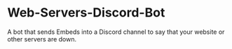 # Web-Servers-Discord-Bot
A bot that sends Embeds into a Discord channel to say that your website or other servers are down.
